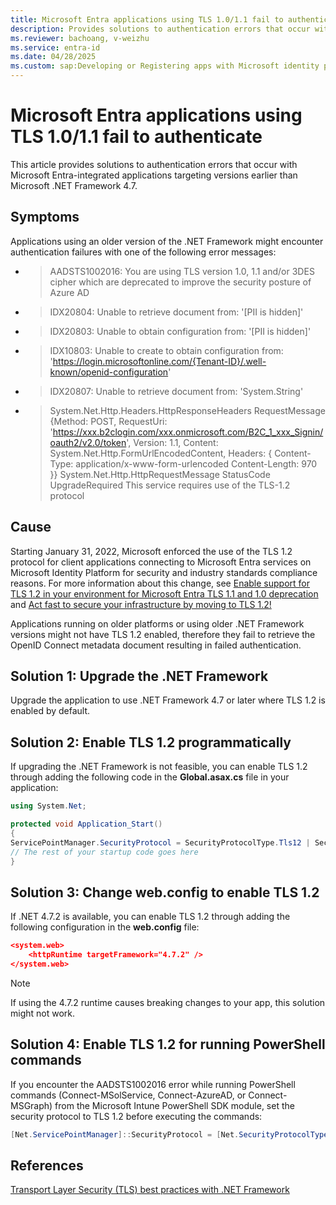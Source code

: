 ```yaml
---
title: Microsoft Entra applications using TLS 1.0/1.1 fail to authenticate
description: Provides solutions to authentication errors that occur with Microsoft Entra applications using TLS version 1.0 or 1.1.
ms.reviewer: bachoang, v-weizhu
ms.service: entra-id
ms.date: 04/28/2025
ms.custom: sap:Developing or Registering apps with Microsoft identity platform
---
```

# Microsoft Entra applications using TLS 1.0/1.1 fail to authenticate

This article provides solutions to authentication errors that occur with Microsoft Entra-integrated applications targeting versions earlier than Microsoft .NET Framework 4.7.

## Symptoms

Applications using an older version of the .NET Framework might encounter authentication failures with one of the following error messages:

- > AADSTS1002016: You are using TLS version 1.0, 1.1 and/or 3DES cipher which are deprecated to improve the security posture of Azure AD

- > IDX20804: Unable to retrieve document from: '[PII is hidden]'

- > IDX20803: Unable to obtain configuration from: '[PII is hidden]'

- > IDX10803: Unable to create to obtain configuration from: 'https://login.microsoftonline.com/{Tenant-ID}/.well-known/openid-configuration'

- > IDX20807: Unable to retrieve document from: 'System.String'

- > System.Net.Http.Headers.HttpResponseHeaders RequestMessage {Method: POST, RequestUri: 'https://xxx.b2clogin.com/xxx.onmicrosoft.com/B2C_1_xxx_Signin/oauth2/v2.0/token', Version: 1.1, Content: System.Net.Http.FormUrlEncodedContent, Headers: { Content-Type: application/x-www-form-urlencoded Content-Length: 970 }} System.Net.Http.HttpRequestMessage StatusCode UpgradeRequired This service requires use of the TLS-1.2 protocol

## Cause

Starting January 31, 2022, Microsoft enforced the use of the TLS 1.2 protocol for client applications connecting to Microsoft Entra services on Microsoft Identity Platform for security and industry standards compliance reasons. For more information about this change, see [Enable support for TLS 1.2 in your environment for Microsoft Entra TLS 1.1 and 1.0 deprecation](../ad-dmn-services/enable-support-tls-environment.md) and [Act fast to secure your infrastructure by moving to TLS 1.2!](https://techcommunity.microsoft.com/blog/microsoft-entra-blog/act-fast-to-secure-your-infrastructure-by-moving-to-tls-1-2/2967457)

Applications running on older platforms or using older .NET Framework versions might not have TLS 1.2 enabled, therefore they fail to retrieve the OpenID Connect metadata document resulting in failed authentication.

## Solution 1: Upgrade the .NET Framework

Upgrade the application to use .NET Framework 4.7 or later where TLS 1.2 is enabled by default.

## Solution 2: Enable TLS 1.2 programmatically

If upgrading the .NET Framework is not feasible, you can enable TLS 1.2 through adding the following code in the **Global.asax.cs** file in your application:

```csharp
using System.Net;

protected void Application_Start()
{
ServicePointManager.SecurityProtocol = SecurityProtocolType.Tls12 | SecurityProtocolType.Ssl3; // only allow TLS 1.2 and SSL 3
// The rest of your startup code goes here
}
```

## Solution 3: Change web.config to enable TLS 1.2

If .NET 4.7.2 is available, you can enable TLS 1.2 through adding the following configuration in the **web.config** file:

```json
<system.web>
    <httpRuntime targetFramework="4.7.2" />
</system.web>
```

> [!NOTE]
> If using the 4.7.2 runtime causes breaking changes to your app, this solution might not work.

## Solution 4: Enable TLS 1.2 for running PowerShell commands

If you encounter the AADSTS1002016 error while running PowerShell commands (Connect-MSolService, Connect-AzureAD, or Connect-MSGraph) from the Microsoft Intune PowerShell SDK module, set the security protocol to TLS 1.2 before executing the commands:

```powershell
[Net.ServicePointManager]::SecurityProtocol = [Net.SecurityProtocolType]::Tls12
```

## References

[Transport Layer Security (TLS) best practices with .NET Framework](/dotnet/framework/network-programming/tls)